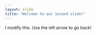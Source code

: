 ```yaml
---
layout: slide
title: "Welcome to our second slide!"
---
```

I modify this.
Use the left arrow to go back!
